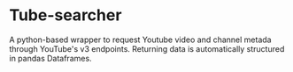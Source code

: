 # Tube-searcher
A python-based wrapper to request Youtube video and channel metada through YouTube's v3 endpoints. Returning data is automatically structured in pandas Dataframes. 